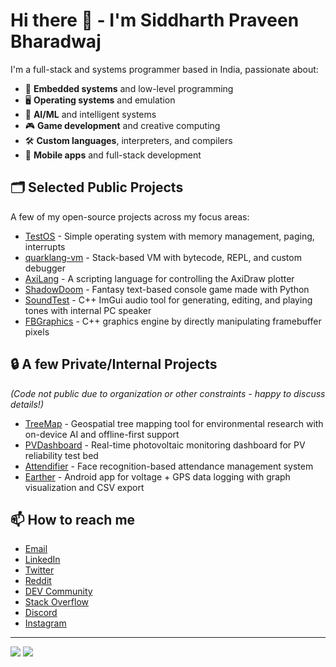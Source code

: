 # Hi there 👋 - I'm Siddharth Praveen Bharadwaj

I'm a full-stack and systems programmer based in India, passionate about:

- 🚀 **Embedded systems** and low-level programming
- 🖥️ **Operating systems** and emulation
- 🤖 **AI/ML** and intelligent systems
- 🎮 **Game development** and creative computing
- 🛠️ **Custom languages**, interpreters, and compilers
- 📱 **Mobile apps** and full-stack development

## 🗂️ Selected Public Projects

A few of my open-source projects across my focus areas:

- [TestOS](https://github.com/Sid110307/TestOS) - Simple operating system with memory management, paging, interrupts
- [quarklang-vm](https://github.com/Sid110307/quarklang-vm) - Stack-based VM with bytecode, REPL, and custom debugger
- [AxiLang](https://github.com/Sid110307/AxiLang) - A scripting language for controlling the AxiDraw plotter
- [ShadowDoom](https://github.com/Sid110307/ShadowDoom) - Fantasy text-based console game made with Python
- [SoundTest](https://github.com/Sid110307/SoundTest) - C++ ImGui audio tool for generating, editing, and playing tones with internal PC speaker
- [FBGraphics](https://github.com/Sid110307/FBGraphics) - C++ graphics engine by directly manipulating framebuffer pixels

## 🔒 A few Private/Internal Projects

*(Code not public due to organization or other constraints - happy to discuss details!)*

- [TreeMap](https://github.com/Sid110307/TreeMap) - Geospatial tree mapping tool for environmental research with on-device AI and offline-first support
- [PVDashboard](https://github.com/Sid110307/PVDashboard) - Real-time photovoltaic monitoring dashboard for PV reliability test bed
- [Attendifier](https://github.com/Sid110307/Attendifier) - Face recognition-based attendance management system
- [Earther](https://github.com/Sid110307/Earther) - Android app for voltage + GPS data logging with graph visualization and CSV export

## 📫 How to reach me

- [Email](mailto:siddharthpb2007@gmail.com)
- [LinkedIn](https://linkedin.com/in/sid110307)
- [Twitter](https://x.com/CoolorFoolSRS)
- [Reddit](https://reddit.com/u/CoolorFoolSRS)
- [DEV Community](https://dev.to/@sid110307)
- [Stack Overflow](https://stackoverflow.com/users/13852870)
- [Discord](https://discord.com/users/sid110307)
- [Instagram](https://www.instagram.com/sid.110307)

---

![](https://github-readme-stats-sid110307.vercel.app/api?username=Sid110307&show_icons=true)
![](https://github-readme-stats-sid110307.vercel.app/api/top-langs/?username=Sid110307&langs_count=10&layout=compact)

